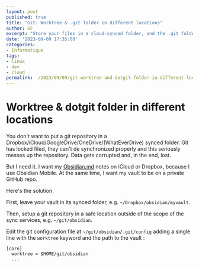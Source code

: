 ```yaml
---
layout: post
published: true
title: "Git: Worktree & .git folder in different locations"
author: GF
excerpt: "Store your files in a cloud-synced folder, and the .git folder in a safe location."
date: '2023-09-09 17:35:00'
categories:
- Informatique
tags:
- linux
- dev
- cloud
permalink:  /2023/09/09/git-worktree-and-dotgit-folder-in-different-locations/
---
```


# Worktree & dotgit folder in different locations

You don't want to put a git repository in a Dropbox/iCloud/GoogleDrive/OneDrive/(WhatEverDrive) synced folder. Git has locked filed, they can't de synchronized properly and this seriously messes up the repository. Data gets corrupted and, in the end, lost.

But I need it. I want my [Obsidian.md](https://www.obsidian.md) notes on iCloud or Dropbox, because I use Obsidian Mobile. At the same time, I want my vault to be on a private GitHub repo.

Here's the solution.

First, leave your vault in its synced folder, e.g. `~/Dropbox/obsidian/myvault`.

Then, setup a git repository in a safe location outside of the scope of the sync services, e.g. `~/git/obsidian`.

Edit the git configuration file at `~/git/obsidian/.git/config` adding a single line with the `worktree` keyword and the path to the vault :

```.git/config
[core]
  worktree = $HOME/git/obsidian
  ...
```
